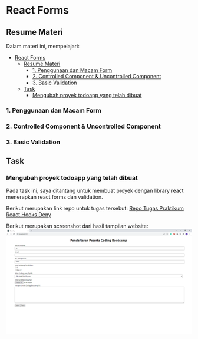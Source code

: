 # React Forms

## Resume Materi
Dalam materi ini, mempelajari:
- [React Forms](#react-forms)
  - [Resume Materi](#resume-materi)
    - [1. Penggunaan dan Macam Form](#1-penggunaan-dan-macam-form)
    - [2. Controlled Component & Uncontrolled Component](#2-controlled-component--uncontrolled-component)
    - [3. Basic Validation](#3-basic-validation)
  - [Task](#task)
    - [Mengubah proyek todoapp yang telah dibuat](#mengubah-proyek-todoapp-yang-telah-dibuat)

### 1. Penggunaan dan Macam Form

### 2. Controlled Component & Uncontrolled Component

### 3. Basic Validation


## Task
### Mengubah proyek todoapp yang telah dibuat
Pada task ini, saya ditantang untuk membuat proyek dengan library react menerapkan react forms dan validation.

Berikut merupakan link repo untuk tugas tersebut:
[Repo Tugas Praktikum React Hooks Deny](https://github.com/denyFh/tugas-react-form-alta)

Berikut merupakan screenshot dari hasil tampilan website:
![reactFormsUsage](./screenshots/react-forms.png)

